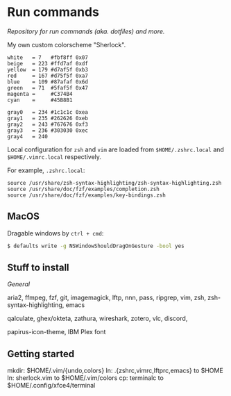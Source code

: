 # Run commands

_Repository for run commands (aka. dotfiles) and more._

My own custom colorscheme "Sherlock".

```
white   = 7   #fbf8ff 0x07
beige   = 223 #ffd7af 0xdf
yellow  = 179 #d7af5f 0xb3
red     = 167 #d75f5f 0xa7
blue    = 109 #87afaf 0x6d
green   = 71  #5faf5f 0x47
magenta =     #C374B4
cyan    =     #45B8B1

gray0   = 234 #1c1c1c 0xea
gray1   = 235 #262626 0xeb
gray2   = 243 #767676 0xf3
gray3   = 236 #303030 0xec
gray4   = 240
```

Local configuration for `zsh` and `vim` are loaded from `$HOME/.zshrc.local` and
`$HOME/.vimrc.local` respectively.

For example, `.zshrc.local`:

```
source /usr/share/zsh-syntax-highlighting/zsh-syntax-highlighting.zsh
source /usr/share/doc/fzf/examples/completion.zsh
source /usr/share/doc/fzf/examples/key-bindings.zsh
```

## MacOS

Dragable windows by `ctrl + cmd`:

```bash
$ defaults write -g NSWindowShouldDragOnGesture -bool yes
```

## Stuff to install

*General*

aria2, ffmpeg, fzf, git, imagemagick, lftp, nnn, pass, ripgrep, vim,
zsh, zsh-syntax-highlighting, emacs

qalculate, ghex/okteta, zathura, wireshark, zotero, vlc, discord,

papirus-icon-theme, IBM Plex font

## Getting started

mkdir: $HOME/.vim/{undo,colors}
ln: .{zshrc,vimrc,lftprc,emacs} to $HOME
ln: sherlock.vim to $HOME/.vim/colors
cp: terminalc to $HOME/.config/xfce4/terminal
